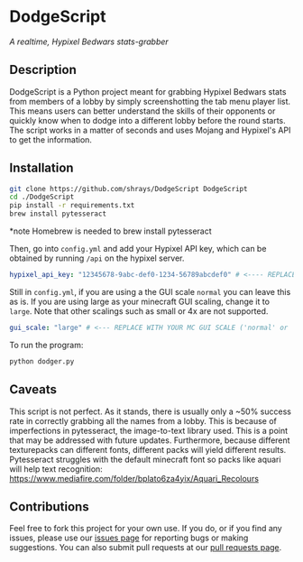 # DodgeScript

_A realtime, Hypixel Bedwars stats-grabber_

## Description
DodgeScript is a Python project meant for grabbing Hypixel Bedwars stats from members of a lobby by simply screenshotting the tab menu player list. This means users can better understand the skills of their opponents or quickly know when to dodge into a different lobby before the round starts. The script works in a matter of seconds and uses Mojang and Hypixel's API to get the information.
## Installation
```sh
git clone https://github.com/shrays/DodgeScript DodgeScript
cd ./DodgeScript
pip install -r requirements.txt
brew install pytesseract
```
*note Homebrew is needed to brew install pytesseract

Then, go into `config.yml` and add your Hypixel API key, which can be obtained by running `/api` on the hypixel server.
```yml
hypixel_api_key: "12345678-9abc-def0-1234-56789abcdef0" # <---- REPLACE WITH YOUR API KEY
```
Still in `config.yml`, if you are using a the GUI scale `normal` you can leave this as is. If you are using large as your minecraft GUI scaling, change it to `large`. Note that other scalings such as small or 4x are not supported.
```yml
gui_scale: "large" # <--- REPLACE WITH YOUR MC GUI SCALE ('normal' or 'large')
```

To run the program:
```sh
python dodger.py
```
## Caveats
This script is not perfect. As it stands, there is usually only a ~50% success rate in correctly grabbing all the names from a lobby. This is because of imperfections in pytesseract, the image-to-text library used. This is a point that may be addressed with future updates. Furthermore, because different texturepacks can different fonts, different packs will yield different results. Pytesseract struggles with the default minecraft font so packs like aquari will help text recognition: https://www.mediafire.com/folder/bplato6za4yix/Aquari_Recolours
## Contributions
Feel free to fork this project for your own use. If you do, or if you find any issues, please use our [issues page](https://github.com/shrays/DodgeScript/issues) for reporting bugs or making suggestions. You can also submit pull requests at our [pull requests page](https://github.com/shrays/DodgeScript/pulls).
